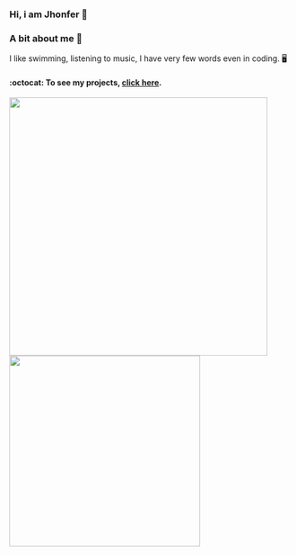 ### Hi, i am Jhonfer  👋
### A bit about me 🌱
I like swimming, listening to music, I have very few words even in coding. 🖥️

#### :octocat: To see my projects, [click here](https://gist.github.com/jeirf12/c3b5d4cf64b6e4ff6ddec7a444e21e40).

<a href="https://github.com/anuraghazra/github-readme-stats">
  <img align="left" width="460px" src="https://github-readme-stats.vercel.app/api?username=jeirf12&show_icons=true&theme=gruvbox&hide_border=true&border_radius=20px"/>
</a>
<a href="https://github.com/anuraghazra/github-readme-stats">
  <img align="left" width="340px" src="https://github-readme-stats.vercel.app/api/top-langs/?username=jeirf12&langs_count=10&theme=gruvbox&layout=compact&hide_border=true&border_radius=20px"/>
</a>

<!--
**jeirf12/jeirf12** is a ✨ _special_ ✨ repository because its `README.md` (this file) appears on your GitHub profile.

Here are some ideas to get you started:

- 🔭 I’m currently working on ...
- 🌱 I’m currently learning ...
- 👯 I’m looking to collaborate on ...
- 🤔 I’m looking for help with ...
- 💬 Ask me about ...
- 📫 How to reach me: ...
- 😄 Pronouns: ...
- ⚡ Fun fact: ...
-->
